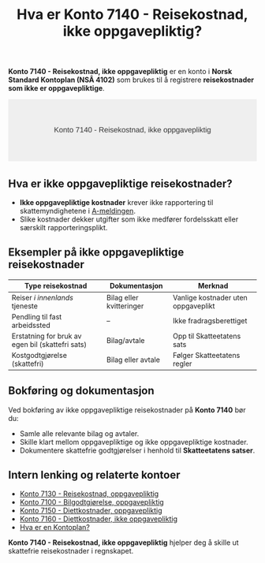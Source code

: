 ﻿---
title: "Hva er Konto 7140 - Reisekostnad, ikke oppgavepliktig?"
seoTitle: "7140-reisekostnad-ikke-oppgavepliktig"
description: '**Konto 7140 - Reisekostnad, ikke oppgavepliktig** er en konto i **Norsk Standard Kontoplan (NSÂ 4102)** som brukes til å registrere **reisekostnader som ikke ...'
---

**Konto 7140 - Reisekostnad, ikke oppgavepliktig** er en konto i **Norsk Standard Kontoplan (NSÂ 4102)** som brukes til å registrere **reisekostnader som ikke er oppgavepliktige**.

![Illustrasjon av konto 7140 reisekostnad ikke oppgavepliktig](7140-reisekostnad-ikke-oppgavepliktig-image.svg)

## Hva er ikke oppgavepliktige reisekostnader?

* **Ikke oppgavepliktige kostnader** krever ikke rapportering til skattemyndighetene i [A-meldingen](/blogs/regnskap/hva-er-a-melding "Hva er A-melding? Komplett Guide til A-meldingen").
* Slike kostnader dekker utgifter som ikke medfører fordelsskatt eller særskilt rapporteringsplikt.

## Eksempler på ikke oppgavepliktige reisekostnader

| Type reisekostnad                        | Dokumentasjon              | Merknad                            |
|------------------------------------------|----------------------------|------------------------------------|
| Reiser <em>i innenlands</em> tjeneste    | Bilag eller kvitteringer   | Vanlige kostnader uten oppgaveplikt |
| Pendling til fast arbeidssted            | –                          | Ikke fradragsberettiget            |
| Erstatning for bruk av egen bil (skattefri sats) | Bilag/avtale          | Opp til Skatteetatens sats         |
| Kostgodtgjørelse (skattefri)             | Bilag eller avtale         | Følger Skatteetatens regler        |

## Bokføring og dokumentasjon

Ved bokføring av ikke oppgavepliktige reisekostnader på **Konto 7140** bør du:

* Samle alle relevante bilag og avtaler.
* Skille klart mellom oppgavepliktige og ikke oppgavepliktige kostnader.
* Dokumentere skattefrie godtgjørelser i henhold til **Skatteetatens satser**.

## Intern lenking og relaterte kontoer

* [Konto 7130 - Reisekostnad, oppgavepliktig](/blogs/kontoplan/7130-reisekostnad-oppgavepliktig "Konto 7130 - Reisekostnad, oppgavepliktig: Komplett Guide til Oppgavepliktige Reisekostnader")
* [Konto 7100 - Bilgodtgjørelse, oppgavepliktig](/blogs/kontoplan/7100-bilgodtgjorelse-oppgavepliktig "Konto 7100 - Bilgodtgjørelse, oppgavepliktig: Regnskapsføring av bilgodtgjørelse som oppgavepliktig fordel i Norsk kontoplan")
* [Konto 7150 - Diettkostnader, oppgavepliktig](/blogs/kontoplan/7150-diettkostnader-oppgavepliktig "Konto 7150 - Diettkostnader, oppgavepliktig: Guide til oppgavepliktige diettkostnader i Norsk Standard Kontoplan")
* [Konto 7160 - Diettkostnader, ikke oppgavepliktig](/blogs/kontoplan/7160-diettkostnader-ikke-oppgavepliktig "Konto 7160 - Diettkostnader, ikke oppgavepliktig: Komplett Guide til Ikke Oppgavepliktige Diettkostnader")
* [Hva er en Kontoplan?](/blogs/regnskap/hva-er-kontoplan "Hva er en Kontoplan? Komplett Guide til Kontoplaner i Norsk Regnskap")

**Konto 7140 - Reisekostnad, ikke oppgavepliktig** hjelper deg å skille ut skattefrie reisekostnader i regnskapet.






